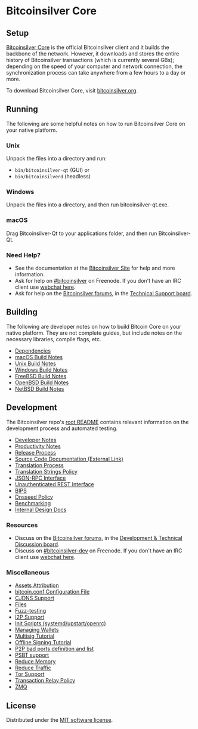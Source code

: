 Bitcoinsilver Core
==============

Setup
---------------------
[Bitcoinsilver Core](http://bitcoinsilver.org/) is the official Bitcoinsilver client and it builds the backbone of the network. However, it downloads and stores the entire history of Bitcoinsilver transactions (which is currently several GBs); depending on the speed of your computer and network connection, the synchronization process can take anywhere from a few hours to a day or more.

To download Bitcoinsilver Core, visit [bitcoinsilver.org](https://bitcoinsilver.org/download/).

Running
---------------------
The following are some helpful notes on how to run Bitcoinsilver Core on your native platform.

### Unix

Unpack the files into a directory and run:

- `bin/bitcoinsilver-qt` (GUI) or
- `bin/bitcoinsilverd` (headless)

### Windows

Unpack the files into a directory, and then run bitcoinsilver-qt.exe.

### macOS

Drag Bitcoinsilver-Qt to your applications folder, and then run Bitcoinsilver-Qt.

### Need Help?

* See the documentation at the [Bitcoinsilver Site](https://bitcoinsilver.org)
for help and more information.
* Ask for help on [#bitcoinsilver](http://webchat.freenode.net?channels=bitcoinsilver) on Freenode. If you don't have an IRC client use [webchat here](http://webchat.freenode.net?channels=bitcoinsilver).
* Ask for help on the [Bitcoinsilver forums](https://forum.bitcoinsilver.info/index.php), in the [Technical Support board](https://forum.bitcoinsilver.info/viewforum.php?f=7).

Building
---------------------
The following are developer notes on how to build Bitcoin Core on your native platform. They are not complete guides, but include notes on the necessary libraries, compile flags, etc.

- [Dependencies](dependencies.md)
- [macOS Build Notes](build-osx.md)
- [Unix Build Notes](build-unix.md)
- [Windows Build Notes](build-windows-msvc.md)
- [FreeBSD Build Notes](build-freebsd.md)
- [OpenBSD Build Notes](build-openbsd.md)
- [NetBSD Build Notes](build-netbsd.md)

Development
---------------------
The Bitcoinsilver repo's [root README](https://github.com/bitcoinsilver/namecore/blob/master/README.md) contains relevant information on the development process and automated testing.

- [Developer Notes](developer-notes.md)
- [Productivity Notes](productivity.md)
- [Release Process](release-process.md)
- [Source Code Documentation (External Link)](https://doxygen.bitcoincore.org/)
- [Translation Process](translation_process.md)
- [Translation Strings Policy](translation_strings_policy.md)
- [JSON-RPC Interface](JSON-RPC-interface.md)
- [Unauthenticated REST Interface](REST-interface.md)
- [BIPS](bips.md)
- [Dnsseed Policy](dnsseed-policy.md)
- [Benchmarking](benchmarking.md)
- [Internal Design Docs](design/)

### Resources
* Discuss on the [Bitcoinsilver forums](https://forum.bitcoinsilver.info/), in the [Development & Technical Discussion board](https://forum.bitcoinsilver.info/viewforum.php?f=8).
* Discuss on [#bitcoinsilver-dev](http://webchat.freenode.net/?channels=bitcoinsilver-dev) on Freenode. If you don't have an IRC client use [webchat here](http://webchat.freenode.net/?channels=bitcoinsilver-dev).

### Miscellaneous
- [Assets Attribution](assets-attribution.md)
- [bitcoin.conf Configuration File](bitcoin-conf.md)
- [CJDNS Support](cjdns.md)
- [Files](files.md)
- [Fuzz-testing](fuzzing.md)
- [I2P Support](i2p.md)
- [Init Scripts (systemd/upstart/openrc)](init.md)
- [Managing Wallets](managing-wallets.md)
- [Multisig Tutorial](multisig-tutorial.md)
- [Offline Signing Tutorial](offline-signing-tutorial.md)
- [P2P bad ports definition and list](p2p-bad-ports.md)
- [PSBT support](psbt.md)
- [Reduce Memory](reduce-memory.md)
- [Reduce Traffic](reduce-traffic.md)
- [Tor Support](tor.md)
- [Transaction Relay Policy](policy/README.md)
- [ZMQ](zmq.md)

License
---------------------
Distributed under the [MIT software license](/COPYING).
